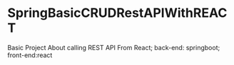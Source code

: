 # SpringBasicCRUDRestAPIWithREACT
Basic Project About calling REST API From React; back-end: springboot; front-end:react
